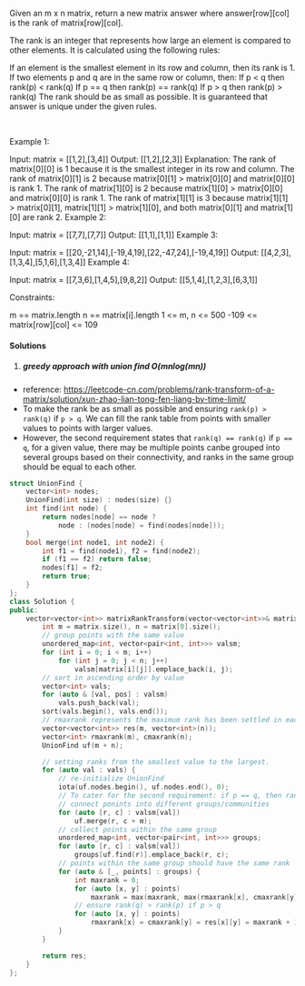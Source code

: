 Given an m x n matrix, return a new matrix answer where answer[row][col] is the rank of matrix[row][col].

The rank is an integer that represents how large an element is compared to other elements. It is calculated using the following rules:

If an element is the smallest element in its row and column, then its rank is 1.
If two elements p and q are in the same row or column, then:
If p < q then rank(p) < rank(q)
If p == q then rank(p) == rank(q)
If p > q then rank(p) > rank(q)
The rank should be as small as possible.
It is guaranteed that answer is unique under the given rules.

 

Example 1:


Input: matrix = [[1,2],[3,4]]
Output: [[1,2],[2,3]]
Explanation:
The rank of matrix[0][0] is 1 because it is the smallest integer in its row and column.
The rank of matrix[0][1] is 2 because matrix[0][1] > matrix[0][0] and matrix[0][0] is rank 1.
The rank of matrix[1][0] is 2 because matrix[1][0] > matrix[0][0] and matrix[0][0] is rank 1.
The rank of matrix[1][1] is 3 because matrix[1][1] > matrix[0][1], matrix[1][1] > matrix[1][0], and both matrix[0][1] and matrix[1][0] are rank 2.
Example 2:


Input: matrix = [[7,7],[7,7]]
Output: [[1,1],[1,1]]
Example 3:


Input: matrix = [[20,-21,14],[-19,4,19],[22,-47,24],[-19,4,19]]
Output: [[4,2,3],[1,3,4],[5,1,6],[1,3,4]]
Example 4:


Input: matrix = [[7,3,6],[1,4,5],[9,8,2]]
Output: [[5,1,4],[1,2,3],[6,3,1]]
 

Constraints:

m == matrix.length
n == matrix[i].length
1 <= m, n <= 500
-109 <= matrix[row][col] <= 109


#### Solutions

1. ##### greedy approach with union find O(mnlog(mn))

- reference: https://leetcode-cn.com/problems/rank-transform-of-a-matrix/solution/xun-zhao-lian-tong-fen-liang-by-time-limit/
- To make the rank be as small as possible and ensuring `rank(p) > rank(q)` if `p > q`. We can fill the rank table from points with smaller values to points with larger values.
- However, the second requirement states that `rank(q) == rank(q)` if `p == q`, for a given value, there may be multiple points canbe grouped into several groups based on their connectivity, and ranks in the same group should be equal to each other.

```cpp
struct UnionFind {
    vector<int> nodes;
    UnionFind(int size) : nodes(size) {}
    int find(int node) {
        return nodes[node] == node ?
            node : (nodes[node] = find(nodes[node]));
    }
    bool merge(int node1, int node2) {
        int f1 = find(node1), f2 = find(node2);
        if (f1 == f2) return false;
        nodes[f1] = f2;
        return true;
    }
};
class Solution {
public:
    vector<vector<int>> matrixRankTransform(vector<vector<int>>& matrix) {
        int m = matrix.size(), n = matrix[0].size();
        // group points with the same value
        unordered_map<int, vector<pair<int, int>>> valsm;
        for (int i = 0; i < m; i++)
            for (int j = 0; j < n; j++)
                valsm[matrix[i][j]].emplace_back(i, j);
        // sort in ascending order by value
        vector<int> vals;
        for (auto & [val, pos] : valsm)
            vals.push_back(val);
        sort(vals.begin(), vals.end());
        // rmaxrank represents the maximum rank has been settled in each row
        vector<vector<int>> res(m, vector<int>(n));
        vector<int> rmaxrank(m), cmaxrank(n);
        UnionFind uf(m + n);

        // setting ranks from the smallest value to the largest.
        for (auto val : vals) {
            // re-initialize UnionFind
            iota(uf.nodes.begin(), uf.nodes.end(), 0);
            // To cater for the second requirement: if p == q, then rank(p) == rank(q)
            // connect ponints into different groups/communities
            for (auto [r, c] : valsm[val])
                uf.merge(r, c + m);
            // collect points within the same group
            unordered_map<int, vector<pair<int, int>>> groups;
            for (auto [r, c] : valsm[val])
                groups[uf.find(r)].emplace_back(r, c);
            // points within the same group should have the same rank
            for (auto & [_, points] : groups) {
                int maxrank = 0;
                for (auto [x, y] : points)
                    maxrank = max(maxrank, max(rmaxrank[x], cmaxrank[y]));
                // ensure rank(q) > rank(p) if p > q
                for (auto [x, y] : points)
                    rmaxrank[x] = cmaxrank[y] = res[x][y] = maxrank + 1;
            }
        }

        return res;
    }
};
```